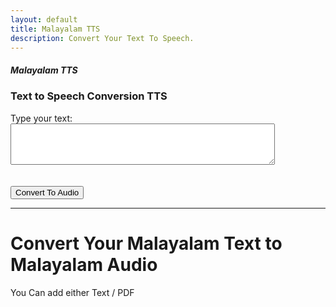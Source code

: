 ```yaml
---
layout: default
title: Malayalam TTS
description: Convert Your Text To Speech.
---
```


<link rel="stylesheet" href="styles.css">
<h5 class="centered-text"> Malayalam TTS </h5>

<h3>Text to Speech Conversion TTS</h3>

<form action="process-text" method="post">
  <label for="text-input">Type your text:</label>
  <textarea id="text-input" name="user-text" rows="4" cols="50"></textarea>
  <br><br><br>
  <button type="submit" class="btn btn-custom">Convert To Audio</button>
</form>

<hr class="centered-line">

  # Convert Your Malayalam Text to Malayalam Audio
<p class="centered-text">You Can add either Text / PDF </p>
